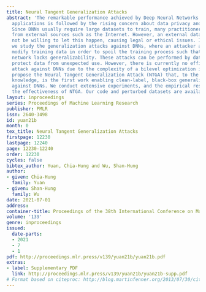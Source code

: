```yaml
---
title: Neural Tangent Generalization Attacks
abstract: 'The remarkable performance achieved by Deep Neural Networks (DNNs) in many
  applications is followed by the rising concern about data privacy and security.
  Since DNNs usually require large datasets to train, many practitioners scrape data
  from external sources such as the Internet. However, an external data owner may
  not be willing to let this happen, causing legal or ethical issues. In this paper,
  we study the generalization attacks against DNNs, where an attacker aims to slightly
  modify training data in order to spoil the training process such that a trained
  network lacks generalizability. These attacks can be performed by data owners and
  protect data from unexpected use. However, there is currently no efficient generalization
  attack against DNNs due to the complexity of a bilevel optimization involved. We
  propose the Neural Tangent Generalization Attack (NTGA) that, to the best of our
  knowledge, is the first work enabling clean-label, black-box generalization attack
  against DNNs. We conduct extensive experiments, and the empirical results demonstrate
  the effectiveness of NTGA. Our code and perturbed datasets are available at: https://github.com/lionelmessi6410/ntga.'
layout: inproceedings
series: Proceedings of Machine Learning Research
publisher: PMLR
issn: 2640-3498
id: yuan21b
month: 0
tex_title: Neural Tangent Generalization Attacks
firstpage: 12230
lastpage: 12240
page: 12230-12240
order: 12230
cycles: false
bibtex_author: Yuan, Chia-Hung and Wu, Shan-Hung
author:
- given: Chia-Hung
  family: Yuan
- given: Shan-Hung
  family: Wu
date: 2021-07-01
address:
container-title: Proceedings of the 38th International Conference on Machine Learning
volume: '139'
genre: inproceedings
issued:
  date-parts:
  - 2021
  - 7
  - 1
pdf: http://proceedings.mlr.press/v139/yuan21b/yuan21b.pdf
extras:
- label: Supplementary PDF
  link: http://proceedings.mlr.press/v139/yuan21b/yuan21b-supp.pdf
# Format based on citeproc: http://blog.martinfenner.org/2013/07/30/citeproc-yaml-for-bibliographies/
---
```

